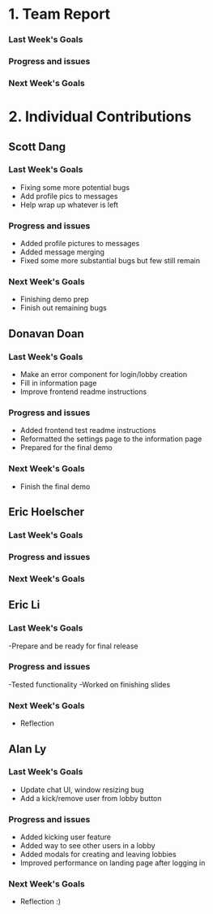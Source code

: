 # 1. Team Report
<status update for TA here>

<agenda for team meeting here>

### Last Week's Goals

### Progress and issues

### Next Week's Goals

# 2. Individual Contributions
## Scott Dang
### Last Week's Goals
- Fixing some more potential bugs
- Add profile pics to messages
- Help wrap up whatever is left

### Progress and issues
- Added profile pictures to messages
- Added message merging
- Fixed some more substantial bugs but few still remain

### Next Week's Goals
- Finishing demo prep
- Finish out remaining bugs

## Donavan Doan
### Last Week's Goals
- Make an error component for login/lobby creation 
- Fill in information page 
- Improve frontend readme instructions

### Progress and issues
- Added frontend test readme instructions 
- Reformatted the settings page to the information page 
- Prepared for the final demo 

### Next Week's Goals
- Finish the final demo

## Eric Hoelscher
### Last Week's Goals

### Progress and issues

### Next Week's Goals

## Eric Li
### Last Week's Goals
-Prepare and be ready for final release
### Progress and issues
-Tested functionality
-Worked on finishing slides
### Next Week's Goals
- Reflection
## Alan Ly
### Last Week's Goals
- Update chat UI, window resizing bug
- Add a kick/remove user from lobby button

### Progress and issues
- Added kicking user feature
- Added way to see other users in a lobby
- Added modals for creating and leaving lobbies
- Improved performance on landing page after logging in

### Next Week's Goals
- Reflection :)
